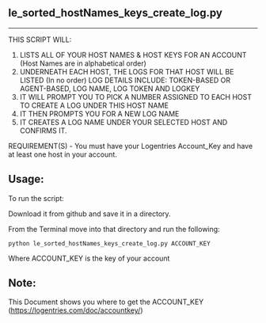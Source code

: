 le_sorted_hostNames_keys_create_log.py
-------------------
-------------------

THIS SCRIPT WILL:
 1. LISTS ALL OF YOUR HOST NAMES & HOST KEYS FOR AN ACCOUNT (Host Names are in alphabetical order)
 2. UNDERNEATH EACH HOST, THE LOGS FOR THAT HOST WILL BE LISTED (In no order)
    LOG DETAILS INCLUDE: TOKEN-BASED OR AGENT-BASED, LOG NAME, LOG TOKEN AND LOGKEY
 3. IT WILL PROMPT YOU TO PICK A NUMBER ASSIGNED TO EACH HOST TO CREATE A LOG UNDER THIS HOST NAME 
 4. IT THEN PROMPTS YOU FOR A NEW LOG NAME
 5. IT CREATES A LOG NAME UNDER YOUR SELECTED HOST AND CONFIRMS IT.

REQUIREMENT(S) - You must have your Logentries Account_Key and have at least one host in your account.

Usage:
-----

To run the script:

Download it from github and save it in a directory. 

From the Terminal move into that directory and run the following: 

	python le_sorted_hostNames_keys_create_log.py ACCOUNT_KEY

Where ACCOUNT_KEY is the key of your account

Note:
-----
This Document shows you where to get the ACCOUNT_KEY (https://logentries.com/doc/accountkey/)
